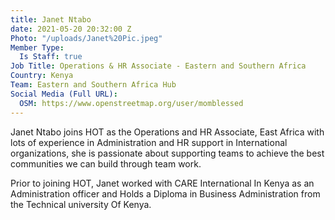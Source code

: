 ```yaml
---
title: Janet Ntabo
date: 2021-05-20 20:32:00 Z
Photo: "/uploads/Janet%20Pic.jpeg"
Member Type:
  Is Staff: true
Job Title: Operations & HR Associate - Eastern and Southern Africa
Country: Kenya
Team: Eastern and Southern Africa Hub
Social Media (Full URL):
  OSM: https://www.openstreetmap.org/user/momblessed
---
```


Janet Ntabo  joins HOT as the Operations and HR Associate, East Africa with lots of experience in Administration and HR support in International organizations, she is passionate about supporting teams to achieve the best communities we can build through team work. 

Prior to joining HOT, Janet worked with CARE International In Kenya as an Administration officer and Holds a Diploma in Business Administration from the Technical university Of Kenya.